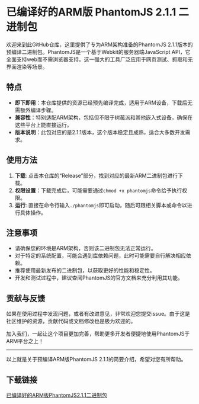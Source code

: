 # 已编译好的ARM版 PhantomJS 2.1.1 二进制包

欢迎来到此GitHub仓库，这里提供了专为ARM架构准备的PhantomJS 2.1.1版本的预编译二进制包。PhantomJS是一个基于Webkit的服务器端JavaScript API，它全面支持web而不需浏览器支持。这一强大的工具广泛应用于网页测试、抓取和无界面渲染等场景。

## 特点
- **即下即用**：本仓库提供的资源已经预先编译完成，适用于ARM设备，下载后无需额外编译步骤。
- **兼容性**：特别适配ARM架构，包括但不限于树莓派和其他嵌入式设备，确保在这些平台上能直接运行。
- **版本说明**：此包对应的是2.1.1版本，这个版本稳定且成熟，适合大多数开发需求。

## 使用方法
1. **下载**: 点击本仓库的“Release”部分，找到对应的最新ARM二进制包进行下载。
2. **权限设置**：下载完成后，可能需要通过`chmod +x phantomjs`命令给予执行权限。
3. **运行**: 直接在命令行输入`./phantomjs`即可启动，随后可跟相关脚本或命令以进行具体操作。

## 注意事项
- 请确保您的环境是ARM架构，否则该二进制包无法正常运行。
- 对于特定的系统配置，可能会遇到库依赖问题，此时可能需要自行解决相应依赖。
- 推荐使用最新发布的二进制包，以获取更好的性能和稳定性。
- 开发和测试过程中，建议查阅PhantomJS的官方文档来充分利用其功能。

## 贡献与反馈
如果在使用过程中发现问题，或者有改进意见，非常欢迎您提交issue。由于这是社区维护的资源，贡献代码或文档修改也是极为欢迎的。

加入我们，一起让这个项目更加完善，帮助更多开发者便捷地使用PhantomJS于ARM平台之上！

---

以上就是关于预编译ARM版PhantomJS 2.1.1的简要介绍，希望对您有所帮助。

## 下载链接

[已编译好的ARM版PhantomJS2.1.1二进制包](https://pan.quark.cn/s/5c360fc84dbb)